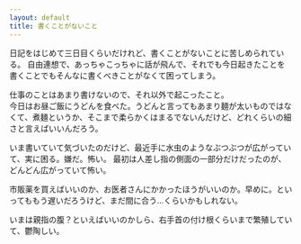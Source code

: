 ```yaml
---
layout: default
title: 書くことがないこと
---
```


日記をはじめて三日目くらいだけれど、書くことがないことに苦しめられている。
自由連想で、あっちゃこっちゃに話が飛んで、それでも今日起きたことを書くことでもそんなに書くべきことがなくて困ってしまう。

仕事のことはあまり書けないので、それ以外で起こったこと。  
今日はお昼ご飯にうどんを食べた。うどんと言ってもあまり麺が太いものではなくて、煮麺というか、そこまで柔らかくはまるでないんだけど、どれくらいの細さと言えばいいんだろう。

いま書いていて気づいたのだけど、最近手に水虫のようなぶつぶつが広がっていて、実に困る。嫌だ。怖い。
最初は人差し指の側面の一部分だけだったのが、どんどん広がっていて怖い。

市販薬を買えばいいのか、お医者さんにかかったほうがいいのか。早めに。といってももう遅いだろうけど、まだ間に合う...くらいかもしれない。

いまは親指の腹？といえばいいのかしら、右手首の付け根くらいまで繁殖していて、鬱陶しい。